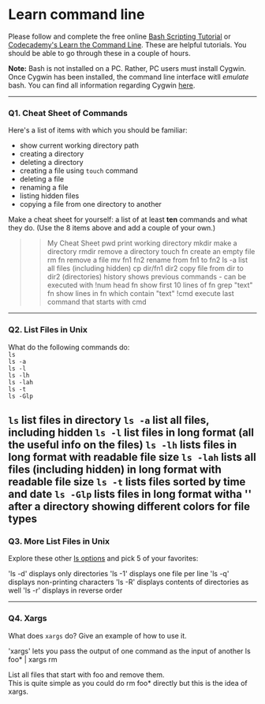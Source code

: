 # Learn command line

Please follow and complete the free online [Bash Scripting Tutorial](https://ryanstutorials.net/bash-scripting-tutorial/) or [Codecademy's Learn the Command Line](https://www.codecademy.com/learn/learn-the-command-line). These are helpful tutorials. You should be able to go through these in a couple of hours.

**Note:** Bash is not installed on a PC. Rather, PC users must install Cygwin. Once Cygwin has been installed, the command line interface witll _emulate_ bash. You can find all information regarding Cygwin [here](https://www.cygwin.com/).

---

### Q1.  Cheat Sheet of Commands  

Here's a list of items with which you should be familiar:  
* show current working directory path
* creating a directory
* deleting a directory
* creating a file using `touch` command
* deleting a file
* renaming a file
* listing hidden files
* copying a file from one directory to another

Make a cheat sheet for yourself: a list of at least **ten** commands and what they do.  (Use the 8 items above and add a couple of your own.)  

> > My Cheat Sheet
pwd          print working directory
mkdir        make a directory
rmdir        remove a directory
touch fn     create an empty file
rm fn        remove a file
mv fn1 fn2   rename from fn1 to fn2
ls -a        list all files (including hidden)
cp dir/fn1 dir2   copy file from dir to dir2 (directories)
history      shows previous commands - can be executed with !num
head fn      show first 10 lines of fn
grep "text" fn    show lines in fn which contain "text"
!cmd         execute last command that starts with cmd

---

### Q2.  List Files in Unix   

What do the following commands do:  
`ls`  
`ls -a`  
`ls -l`  
`ls -lh`  
`ls -lah`  
`ls -t`  
`ls -Glp`  

> > 
`ls`         list files in directory 
`ls -a`      list all files, including hidden
`ls -l`      list files in long format (all the useful info on the files)
`ls -lh`     lists files in long format with readable file size
`ls -lah`    lists all files (including hidden) in long format with readable file size
`ls -t`      lists files sorted by time and date
`ls -Glp`    lists files in long format witha '\' after a directory showing different colors for file types
---

### Q3.  More List Files in Unix  

Explore these other [ls options](http://www.techonthenet.com/unix/basic/ls.php) and pick 5 of your favorites:

> >
'ls -d'      displays only directories
'ls -1'      displays one file per line
'ls -q'      displays non-printing characters
'ls -R'      displays contents of directories as well
'ls -r'      displays in reverse order

---

### Q4.  Xargs   

What does `xargs` do? Give an example of how to use it.

> > 
'xargs' lets you pass the output of one command as the input of another
ls foo* | xargs rm

List all files that start with foo and remove them.  
This is quite simple as you could do rm foo* directly but this is the idea of xargs.
